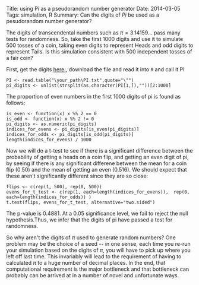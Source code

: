 ﻿Title:  using Pi as a pseudorandom number generator
Date: 2014-03-05
Tags: simulation, R
Summary: Can the digits of $Pi$ be used as a pesudorandom number generator?   


The digits of transcendental numbers such as $\pi = 3.14159 \dots$ pass many tests for randomness. So, take the first 1000 digits and use it to simulate 500 tosses of a coin, taking even digits to represent Heads and odd digits to represent Tails. Is this simulation consistent with 500 independent tosses of a fair coin?  

First, get the digits [here:](https://www.dropbox.com/s/purpzv0tzdsca08/PI.txt), download the file and read it into `R` and call it PI  


```
PI <- read.table("\your_path\PI.txt",quote="\"")  
pi_digits <- unlist(strsplit(as.character(PI[1,]),""))[2:1000]  
```

The proportion of even numbers in the first 1000 digits of pi is found as follows:  

```
is_even <- function(x) x %% 2 == 0  
is_odd <- function(x) x %% 2 != 0  
pi_digits <- as.numeric(pi_digits)  
indices_for_evens <- pi_digits[is_even(pi_digits)]  
indices_for_odds <- pi_digits[is_odd(pi_digits)]  
length(indices_for_evens) / 1000  
```

Now we will do a t-test to see if there is a significant difference between the probability of getting a heads on a coin flip, and getting an even digit of pi, by seeing if there is any significant differene between the mean for a coin flip (0.50) and the mean of getting an even (0.516). We should expect that these aren't significantly different since they are so close:  

```
flips <- c(rep(1, 500), rep(0, 500))  
evens_for_t_test <- c(rep(1, each=length(indices_for_evens)),  rep(0, each=length(indices_for_odds)) )  
t.test(flips, evens_for_t_test, alternative="two.sided")  
```

The p-value is 0.4881.  At a 0.05 significance level, we fail to reject the null hypothesis.Thus, we infer that the digits of pi have passed a test for randomness.  

So why aren't the digits of $\pi$ used to generate random numbers?  One problem may be the choice of a seed -- in one sense, each time you re-run your simulation based on the digits of $\pi$, you will have to pick up where you left off last time.  This invariably will lead to the requirement of having to calculated $\pi$ to a huge number of decimal places.  In the end, that computational requirement is the major bottleneck and that bottleneck can probably can be arrived at in a number of novel and unfortunate ways. 
